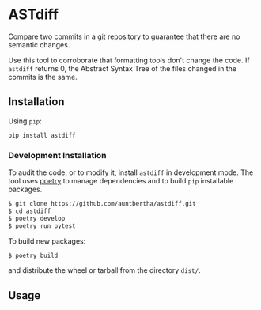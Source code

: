 # ASTdiff

Compare two commits in a git repository to guarantee that there are no semantic changes.

Use this tool to corroborate that formatting tools don't change the code. If `astdiff` returns 0, the Abstract Syntax 
Tree of the files changed in the commits is the same.


## Installation

Using `pip`:

```shell
pip install astdiff
```


### Development Installation

To audit the code, or to modify it, install `astdiff` in development mode. The tool uses [poetry](https://poetry.eustace.io/) to manage dependencies
and to build `pip` installable packages. 

```bash
$ git clone https://github.com/auntbertha/astdiff.git
$ cd astdiff
$ poetry develop
$ poetry run pytest
```

To build new packages:

```bash
$ poetry build
```

and distribute the wheel or tarball from the directory `dist/`.


## Usage
